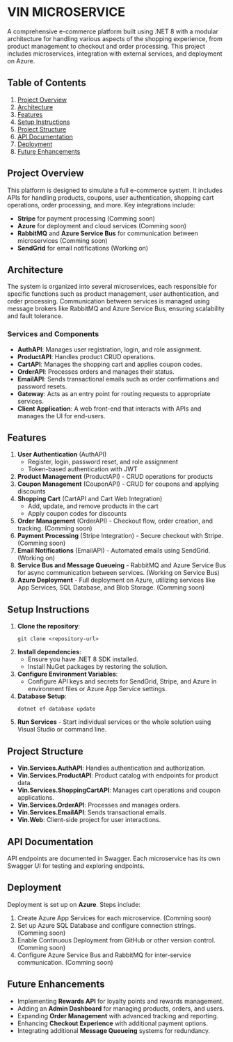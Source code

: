 <h1>VIN MICROSERVICE</h1>

<p>A comprehensive e-commerce platform built using .NET 8 with a modular architecture for handling various aspects of the shopping experience, from product management to checkout and order processing. This project includes microservices, integration with external services, and deployment on Azure.</p>

<h2>Table of Contents</h2>
<ol>
    <li><a href="#project-overview">Project Overview</a></li>
    <li><a href="#architecture">Architecture</a></li>
    <li><a href="#features">Features</a></li>
    <li><a href="#setup-instructions">Setup Instructions</a></li>
    <li><a href="#project-structure">Project Structure</a></li>
    <li><a href="#api-documentation">API Documentation</a></li>
    <li><a href="#deployment">Deployment</a></li>
    <li><a href="#future-enhancements">Future Enhancements</a></li>
</ol>

<h2 id="project-overview">Project Overview</h2>
<p>This platform is designed to simulate a full e-commerce system. It includes APIs for handling products, coupons, user authentication, shopping cart operations, order processing, and more. Key integrations include:</p>
<ul>
    <li><strong>Stripe</strong> for payment processing (Comming soon)</li>
    <li><strong>Azure</strong> for deployment and cloud services (Comming soon)</li>
    <li><strong>RabbitMQ</strong> and <strong>Azure Service Bus</strong> for communication between microservices (Comming soon)</li>
    <li><strong>SendGrid</strong> for email notifications (Working on)</li>
</ul>

<h2 id="architecture">Architecture</h2>
<p>The system is organized into several microservices, each responsible for specific functions such as product management, user authentication, and order processing. Communication between services is managed using message brokers like RabbitMQ and Azure Service Bus, ensuring scalability and fault tolerance.</p>

<h3>Services and Components</h3>
<ul>
    <li><strong>AuthAPI</strong>: Manages user registration, login, and role assignment.</li>
    <li><strong>ProductAPI</strong>: Handles product CRUD operations.</li>
    <li><strong>CartAPI</strong>: Manages the shopping cart and applies coupon codes.</li>
    <li><strong>OrderAPI</strong>: Processes orders and manages their status.</li>
    <li><strong>EmailAPI</strong>: Sends transactional emails such as order confirmations and password resets.</li>
    <li><strong>Gateway</strong>: Acts as an entry point for routing requests to appropriate services.</li>
    <li><strong>Client Application</strong>: A web front-end that interacts with APIs and manages the UI for end-users.</li>
</ul>

<h2 id="features">Features</h2>
<ol>
    <li><strong>User Authentication</strong> (AuthAPI)
        <ul>
            <li>Register, login, password reset, and role assignment</li>
            <li>Token-based authentication with JWT</li>
        </ul>
    </li>
    <li><strong>Product Management</strong> (ProductAPI) - CRUD operations for products</li>
    <li><strong>Coupon Management</strong> (CouponAPI) - CRUD for coupons and applying discounts</li>
    <li><strong>Shopping Cart</strong> (CartAPI and Cart Web Integration)
        <ul>
            <li>Add, update, and remove products in the cart</li>
            <li>Apply coupon codes for discounts</li>
        </ul>
    </li>
    <li><strong>Order Management</strong> (OrderAPI) - Checkout flow, order creation, and tracking. (Comming soon)</li>
    <li><strong>Payment Processing</strong> (Stripe Integration) - Secure checkout with Stripe. (Comming soon)</li>
    <li><strong>Email Notifications</strong> (EmailAPI) - Automated emails using SendGrid. (Working on)</li>
    <li><strong>Service Bus and Message Queueing</strong> - RabbitMQ and Azure Service Bus for async communication between services. (Working on Service Bus)</li>
    <li><strong>Azure Deployment</strong> - Full deployment on Azure, utilizing services like App Services, SQL Database, and Blob Storage. (Comming soon)</li>
</ol>

<h2 id="setup-instructions">Setup Instructions</h2>
<ol>
    <li><strong>Clone the repository</strong>:
        <pre><code>git clone &lt;repository-url&gt;</code></pre>
    </li>
    <li><strong>Install dependencies</strong>:
        <ul>
            <li>Ensure you have .NET 8 SDK installed.</li>
            <li>Install NuGet packages by restoring the solution.</li>
        </ul>
    </li>
    <li><strong>Configure Environment Variables</strong>:
        <ul>
            <li>Configure API keys and secrets for SendGrid, Stripe, and Azure in environment files or Azure App Service settings.</li>
        </ul>
    </li>
    <li><strong>Database Setup</strong>:
        <pre><code>dotnet ef database update</code></pre>
    </li>
    <li><strong>Run Services</strong> - Start individual services or the whole solution using Visual Studio or command line.</li>
</ol>

<h2 id="project-structure">Project Structure</h2>
<ul>
    <li><strong>Vin.Services.AuthAPI</strong>: Handles authentication and authorization.</li>
    <li><strong>Vin.Services.ProductAPI</strong>: Product catalog with endpoints for product data.</li>
    <li><strong>Vin.Services.ShoppingCartAPI</strong>: Manages cart operations and coupon applications.</li>
    <li><strong>Vin.Services.OrderAPI</strong>: Processes and manages orders.</li>
    <li><strong>Vin.Services.EmailAPI</strong>: Sends transactional emails.</li>
    <li><strong>Vin.Web</strong>: Client-side project for user interactions.</li>
</ul>

<h2 id="api-documentation">API Documentation</h2>
<p>API endpoints are documented in Swagger. Each microservice has its own Swagger UI for testing and exploring endpoints.</p>

<h2 id="deployment">Deployment</h2>
<p>Deployment is set up on <strong>Azure</strong>. Steps include:</p>
<ol>
    <li>Create Azure App Services for each microservice. (Comming soon)</li>
    <li>Set up Azure SQL Database and configure connection strings. (Comming soon)</li>
    <li>Enable Continuous Deployment from GitHub or other version control. (Comming soon)</li>
    <li>Configure Azure Service Bus and RabbitMQ for inter-service communication. (Comming soon)</li>
</ol>

<h2 id="future-enhancements">Future Enhancements</h2>
<ul>
    <li>Implementing <strong>Rewards API</strong> for loyalty points and rewards management.</li>
    <li>Adding an <strong>Admin Dashboard</strong> for managing products, orders, and users.</li>
    <li>Expanding <strong>Order Management</strong> with advanced tracking and reporting.</li>
    <li>Enhancing <strong>Checkout Experience</strong> with additional payment options.</li>
    <li>Integrating additional <strong>Message Queueing</strong> systems for redundancy.</li>
</ul>

</body>
</html>
